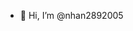 - 👋 Hi, I’m @nhan2892005

<!---
nhan2892005/nhan2892005 is a ✨ special ✨ repository because its `README.md` (this file) appears on your GitHub profile.
You can click the Preview link to take a look at your changes.
--->
